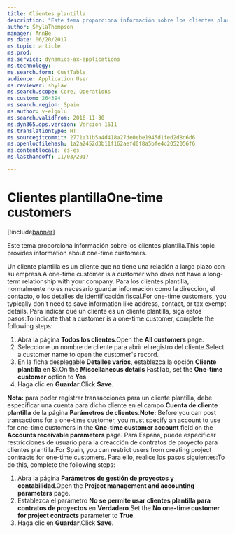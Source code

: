 ```yaml
---
title: Clientes plantilla
description: "Este tema proporciona información sobre los clientes plantilla."
author: ShylaThompson
manager: AnnBe
ms.date: 06/20/2017
ms.topic: article
ms.prod: 
ms.service: dynamics-ax-applications
ms.technology: 
ms.search.form: CustTable
audience: Application User
ms.reviewer: shylaw
ms.search.scope: Core, Operations
ms.custom: 264394
ms.search.region: Spain
ms.author: v-elgolu
ms.search.validFrom: 2016-11-30
ms.dyn365.ops.version: Version 1611
ms.translationtype: HT
ms.sourcegitcommit: 2771a31b5a4d418a27de0ebe1945d1fed2d8d6d6
ms.openlocfilehash: 1a2a2452d3b11f162aefd0f8a5bfe4c2052056f6
ms.contentlocale: es-es
ms.lasthandoff: 11/03/2017

---
```


# <a name="one-time-customers"></a><span data-ttu-id="c6a26-103">Clientes plantilla</span><span class="sxs-lookup"><span data-stu-id="c6a26-103">One-time customers</span></span>

[!include[banner](../includes/banner.md)]


<span data-ttu-id="c6a26-104">Este tema proporciona información sobre los clientes plantilla.</span><span class="sxs-lookup"><span data-stu-id="c6a26-104">This topic provides information about one-time customers.</span></span>  

<span data-ttu-id="c6a26-105">Un cliente plantilla es un cliente que no tiene una relación a largo plazo con su empresa.</span><span class="sxs-lookup"><span data-stu-id="c6a26-105">A one-time customer is a customer who does not have a long-term relationship with your company.</span></span> <span data-ttu-id="c6a26-106">Para los clientes plantilla, normalmente no es necesario guardar información como la dirección, el contacto, o los detalles de identificación fiscal.</span><span class="sxs-lookup"><span data-stu-id="c6a26-106">For one-time customers, you typically don't need to save information like address, contact, or tax exempt details.</span></span> <span data-ttu-id="c6a26-107">Para indicar que un cliente es un cliente plantilla, siga estos pasos:</span><span class="sxs-lookup"><span data-stu-id="c6a26-107">To indicate that a customer is a one-time customer, complete the following steps:</span></span>

1.  <span data-ttu-id="c6a26-108">Abra la página **Todos los clientes**.</span><span class="sxs-lookup"><span data-stu-id="c6a26-108">Open the **All customers** page.</span></span>
2.  <span data-ttu-id="c6a26-109">Seleccione un nombre de cliente para abrir el registro del cliente.</span><span class="sxs-lookup"><span data-stu-id="c6a26-109">Select a customer name to open the customer's record.</span></span>
3.  <span data-ttu-id="c6a26-110">En la ficha desplegable **Detalles varios**, establezca la opción **Cliente plantilla** en **Sí**.</span><span class="sxs-lookup"><span data-stu-id="c6a26-110">On the **Miscellaneous details** FastTab, set the **One-time customer** option to **Yes**.</span></span>
4.  <span data-ttu-id="c6a26-111">Haga clic en **Guardar**.</span><span class="sxs-lookup"><span data-stu-id="c6a26-111">Click **Save**.</span></span>

<span data-ttu-id="c6a26-112">**Nota:** para poder registrar transacciones para un cliente plantilla, debe especificar una cuenta para dicho cliente en el campo **Cuenta de cliente plantilla** de la página **Parámetros de clientes**.</span><span class="sxs-lookup"><span data-stu-id="c6a26-112">**Note:** Before you can post transactions for a one-time customer, you must specify an account to use for one-time customers in the **One-time customer account** field on the **Accounts receivable parameters** page.</span></span> <span data-ttu-id="c6a26-113">Para España, puede especificar restricciones de usuario para la creacción de contratos de proyecto para clientes plantilla.</span><span class="sxs-lookup"><span data-stu-id="c6a26-113">For Spain, you can restrict users from creating project contracts for one-time customers.</span></span> <span data-ttu-id="c6a26-114">Para ello, realice los pasos siguientes:</span><span class="sxs-lookup"><span data-stu-id="c6a26-114">To do this, complete the following steps:</span></span>

1.  <span data-ttu-id="c6a26-115">Abra la página **Parámetros de gestión de proyectos y contabilidad**.</span><span class="sxs-lookup"><span data-stu-id="c6a26-115">Open the **Project management and accounting parameters** page.</span></span>
2.  <span data-ttu-id="c6a26-116">Establezca el parámetro **No se permite usar clientes plantilla para contratos de proyectos** en **Verdadero**.</span><span class="sxs-lookup"><span data-stu-id="c6a26-116">Set the **No one-time customer for project contracts** parameter to **True**.</span></span>
3.  <span data-ttu-id="c6a26-117">Haga clic en **Guardar**.</span><span class="sxs-lookup"><span data-stu-id="c6a26-117">Click **Save**.</span></span>





